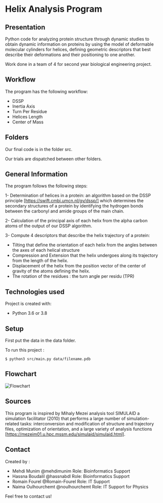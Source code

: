 # Helix Analysis Program


## Presentation

Python code for analyzing protein structure through dynamic studies to obtain dynamic information on proteins by using the model of deformable molecular cylinders for helices, defining geometric descriptors that best describe their deformations and their positioning to one another.


Work done in a team of 4 for second year biological engineering project.

## Workflow

The program has the following workflow:
- DSSP
- Inertia Axis
- Turn Per Residue
- Helices Length
- Center of Mass

## Folders

Our final code is in the folder src.

Our trials are dispatched between other folders.

## General Information

The program follows the following steps:

1- Determination of helices in a protein: an algorithm based on the DSSP principle [https://swift.cmbi.umcn.nl/gv/dssp/]  which determines the secondary structures of a protein by identifying the hydrogen bonds between the carbonyl and amide groups of the main chain.

2- Calculation of the principal axis of each helix from the alpha carbon atoms of the output of our DSSP algorithm.

3- Compute 4 descriptors that describe the helix trajectory of a protein:
- Tilting that define the orientation of each helix from the angles between the axes of each helical structure
- Compression and Extension that the helix undergoes along its trajectory from the length of the helix.
- Displacement of the helix from the position vector of the center of gravity of the atoms defining the helix.
- The rotation of the residues :  the turn angle per residu (TPR) 

## Technologies used

Project is created with:
* Python 3.6 or 3.8

## Setup

First put the data in the data folder.

To run this project :

```
$ python3 src/main.py data/filename.pdb

```


## Flowchart


![Flowchart](https://github.com/mehdimunim/Helix-Analysis-Program/blob/main/flowcharts/flowchart%20program.png)

## Sources

This program is inspired by Mihaly Mezei analysis tool SIMULAID a simulation facilitator (2010) that performs a large number of simulation-related tasks: interconversion and modification of structure and trajectory files, optimization of orientation, and a large variety of analysis functions [https://mezeim01.u.hpc.mssm.edu/simulaid/simulaid.html].


## Contact

Created by :
- Mehdi Munim @mehdimunim             Role: Bioinformatics Support
- Hassna Boudalil @hassnabdl          Role: Bioinformatics Support
- Romain Fourel  @Romain-Fourel       Role: IT Support
- Naima Oulhourchemt @noulhourchemt   Role: IT Support for Physics

Feel free to contact us!


